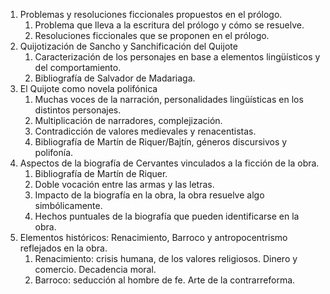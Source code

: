 1. Problemas y resoluciones ficcionales propuestos en el prólogo.
	1. Problema que lleva a la escritura del prólogo y cómo se resuelve.
	2. Resoluciones ficcionales que se proponen en el prólogo.
2. Quijotización de Sancho y Sanchificación del Quijote
	1. Caracterización de los personajes en base a elementos lingüísticos y del comportamiento.
	2. Bibliografía de Salvador de Madariaga.
3. El Quijote como novela polifónica
	1. Muchas voces de la narración, personalidades lingüísticas en los distintos personajes.
	2. Multiplicación de narradores, complejización.
	3. Contradicción de valores medievales y renacentistas.
	4. Bibliografía de Martín de Riquer/Bajtín, géneros discursivos y polifonía.
4. Aspectos de la biografía de Cervantes vinculados a la ficción de la obra.
	1. Bibliografía de Martín de Riquer.
	2. Doble vocación entre las armas y las letras.
	3. Impacto de la biografía en la obra, la obra resuelve algo simbólicamente.
	4. Hechos puntuales de la biografía que pueden identificarse en la obra.
5. Elementos históricos: Renacimiento, Barroco y antropocentrismo reflejados en la obra.
	1. Renacimiento: crisis humana, de los valores religiosos. Dinero y comercio. Decadencia moral.
	2. Barroco: seducción al hombre de fe. Arte de la contrarreforma.